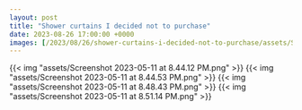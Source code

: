 ```yaml
---
layout: post
title: "Shower curtains I decided not to purchase"
date: 2023-08-26 17:00:00 +0000
images: [/2023/08/26/shower-curtains-i-decided-not-to-purchase/assets/Screenshot%202023-05-11%20at%208.51.14%20PM_hubb84445da76b57afe6d55d2e7dc0b834_2130261_1800x1800_fit_box_3.png]
---
```


{{< img "assets/Screenshot 2023-05-11 at 8.44.12 PM.png" >}}
{{< img "assets/Screenshot 2023-05-11 at 8.44.53 PM.png" >}}
{{< img "assets/Screenshot 2023-05-11 at 8.48.43 PM.png" >}}
{{< img "assets/Screenshot 2023-05-11 at 8.51.14 PM.png" >}}